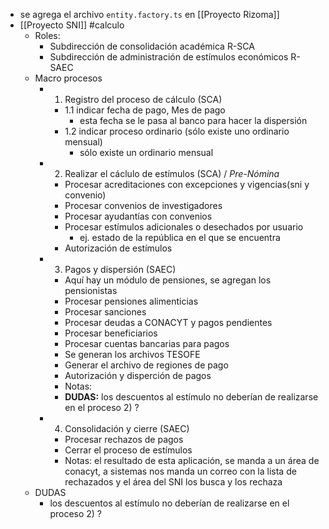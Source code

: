 - se agrega el archivo `entity.factory.ts` en [[Proyecto Rizoma]]
- [[Proyecto SNI]] #calculo
	- Roles:
		- Subdirección de consolidación académica R-SCA
		- Subdirección de administración de estímulos económicos R-SAEC
	- Macro procesos
		- 1) Registro del proceso de cálculo (SCA)
			- 1.1 indicar fecha de pago, Mes de pago
				- esta fecha se le pasa al banco para hacer la dispersión
			- 1.2 indicar proceso ordinario (sólo existe uno ordinario mensual)
				- sólo existe un ordinario mensual
		- 2) Realizar el cáclulo de estímulos (SCA) / *Pre-Nómina*
			- Procesar acreditaciones con excepciones y vigencias(sni y convenio)
			- Procesar convenios de investigadores
			- Procesar ayudantías con convenios
			- Procesar estímulos adicionales o desechados por usuario
				- ej. estado de la república en el que se encuentra
			- Autorización de estímulos
		- 3) Pagos y dispersión (SAEC)
			- Aquí hay un módulo de pensiones, se agregan los pensionistas
			- Procesar pensiones alimenticias
			- Procesar sanciones
			- Procesar deudas a CONACYT y pagos pendientes
			- Procesar beneficiarios
			- Procesar cuentas bancarias para pagos
			- Se generan los archivos TESOFE
			- Generar el archivo de regiones de pago
			- Autorización y disperción de pagos
			- Notas:
			- **DUDAS:** los descuentos al estímulo no deberían de realizarse en el proceso 2) ?
		- 4) Consolidación y cierre (SAEC)
			- Procesar rechazos de pagos
			- Cerrar el proceso de estímulos
			- Notas: el resultado de esta aplicación, se manda a un área de conacyt, a sistemas nos manda un correo con la lista de rechazados y el área del SNI los busca y los rechaza
	- DUDAS
		- los descuentos al estímulo no deberían de realizarse en el proceso 2) ?